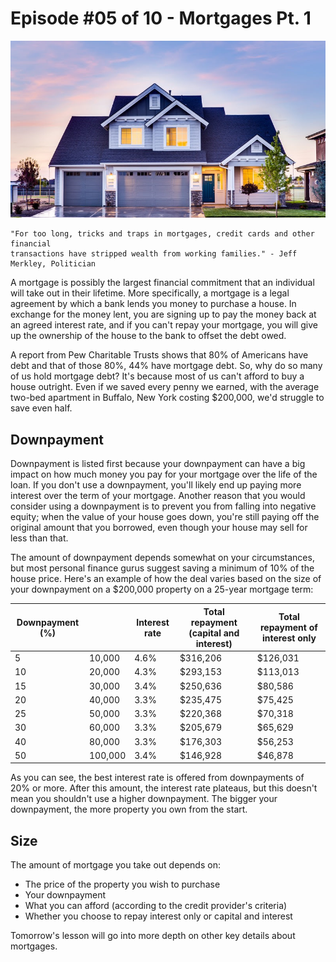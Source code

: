 # Episode #05 of 10 - Mortgages Pt. 1

![](episode-05.jpg)

	"For too long, tricks and traps in mortgages, credit cards and other financial
	transactions have stripped wealth from working families." - Jeff Merkley, Politician

A mortgage is possibly the largest financial commitment that an individual will take out in their lifetime. More specifically, a mortgage is a legal agreement by which a bank lends you money to purchase a house. In exchange for the money lent, you are signing up to pay the money back at an agreed interest rate, and if you can't repay your mortgage, you will give up the ownership of the house to the bank to offset the debt owed.

A report from Pew Charitable Trusts shows that 80% of Americans have debt and that of those 80%, 44% have mortgage debt. So, why do so many of us hold mortgage debt? It's because most of us can't afford to buy a house outright. Even if we saved every penny we earned, with the average two-bed apartment in Buffalo, New York costing $200,000, we'd struggle to save even half.

## Downpayment

Downpayment is listed first because your downpayment can have a big impact on how much money you pay for your mortgage over the life of the loan. If you don't use a downpayment, you'll likely end up paying more interest over the term of your mortgage. Another reason that you would consider using a downpayment is to prevent you from falling into negative equity; when the value of your house goes down, you're still paying off the original amount that you borrowed, even though your house may sell for less than that.

The amount of downpayment depends somewhat on your circumstances, but most personal finance gurus suggest saving a minimum of 10% of the house price. Here's an example of how the deal varies based on the size of your downpayment on a $200,000 property on a 25-year mortgage term:

| Downpayment (%) |                   | Interest rate                          | Total repayment (capital and interest) | Total repayment of interest only |
| --------------- | ----------------- | -------------------------------------- | -------------------------------------- | -------------------------------- |
| 5               | 10,000            | 4.6%                                   | $316,206                               | $126,031                         |
| 10              | 20,000            | 4.3%                                   | $293,153                               | $113,013                         |
| 15              | 30,000            | 3.4%                                   | $250,636                               | $80,586                          |
| 20              | 40,000            | 3.3%                                   | $235,475                               | $75,425                          |
| 25              | 50,000            | 3.3%                                   | $220,368                               | $70,318                          |
| 30              | 60,000            | 3.3%                                   | $205,679                               | $65,629                          |
| 40              | 80,000            | 3.3%                                   | $176,303                               | $56,253                          |
| 50              | 100,000           | 3.4%                                   | $146,928                               | $46,878                          |

As you can see, the best interest rate is offered from downpayments of 20% or more. After this amount, the interest rate plateaus, but this doesn't mean you shouldn't use a higher downpayment. The bigger your downpayment, the more property you own from the start.

## Size

The amount of mortgage you take out depends on:

- The price of the property you wish to purchase
- Your downpayment
- What you can afford (according to the credit provider's criteria)
- Whether you choose to repay interest only or capital and interest

Tomorrow's lesson will go into more depth on other key details about mortgages.

